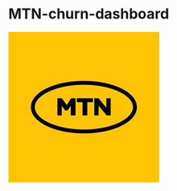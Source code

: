 # MTN-churn-dashboard
![logo](https://github.com/XeNoX36/MTN-churn-dashboard/blob/main/MTN%202.jpg)
